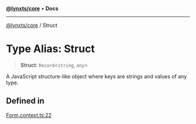 [**@lynxts/core**](../README.md) • **Docs**

***

[@lynxts/core](../README.md) / Struct

# Type Alias: Struct

> **Struct**: `Record`\<`string`, `any`\>

A JavaScript structure-like object where keys are strings and values of any
type.

## Defined in

[Form.context.ts:22](https://github.com/JoseLion/lynxts/blob/main/packages/core/src/lib/Form.context.ts#L22)
